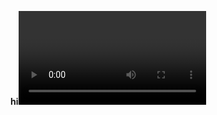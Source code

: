 <p><strong>hi<video controls="controls" width="300" height="150">
<img src="https://image3.mouthshut.com/images/imagesp/925872177s.jpg" width="60">
